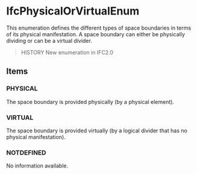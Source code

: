 # IfcPhysicalOrVirtualEnum

This enumeration defines the different types of space boundaries in terms of its physical manifestation. A space boundary can either be physically dividing or can be a virtual divider.

> HISTORY  New enumeration in IFC2.0

## Items

### PHYSICAL
The space boundary is provided physically (by a physical element).

### VIRTUAL
The space boundary is provided virtually (by a logical divider that has no physical manifestation).

### NOTDEFINED
No information available.
